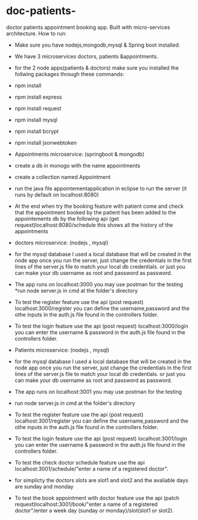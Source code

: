 # doc-patients-
doctor patients appointment booking app. Built with micro-services architecture.
How to run:
* Make sure you have nodejs,mongodb,mysql & Spring boot installed.
* We have 3 microservices doctors, patients &appointments. 
* for the 2 node apps(patients & doctors) make sure  you installed the follwing packages through these commands:
* npm install
* npm install express
* npm install request
* npm install mysql
* npm install bcrypt
* npm install jsonwebtoken

* Appointments microservice:
(springboot & mongodb)
* create a db in monogo with the name appointments
* create a collection named Appointment
* run the java file appointementapplication in eclipse to run the server (it runs by default on localhost:8080)
* At the end when try the booking feature with patient come and check that the appointment booked by the patient has been added to the appointements db by the following api (get request)localhost:8080/schedule this shows all the history of the appointments

* doctors microservice:
(nodejs , mysql)
* for the mysql database I used a local database that will be created in the node app once you run the server, just change the credentials in the first lines of the server.js file
to match your local db credentials. or just you can make your db username as root and password as password.

*  The app runs on localhost:3000 you may use postman for the testing
*run node server.js in cmd at the folder's directory

* To test the register feature use the api (post request) localhost:3000/register you can define the username,password and the othe inputs in the auth.js file found in the controllers folder.
* To test the login feature use the api (post request) localhost:3000/login you can enter the username & password in the auth.js file found in the controllers folder.

* Patients microservice: 
(nodejs , mysql)
* for the mysql database I used a local database that will be created in the node app once you run the server, just change the credentials in the first lines of the server.js file
to match your local db credentials. or just you can make your db username as root and password as password.

* The app runs on localhost:3001 you may use postman for the testing
* run node server.js in cmd at the folder's directory

* To test the register feature use the api (post request) localhost:3001/register you can define the username,password and the othe inputs in the auth.js file found in the controllers folder.
* To test the login feature use the api (post request) localhost:3001/login you can enter the username & password in the auth.js file found in the controllers folder.
* To test the check doctor schedule feature use the api localhost:3001/schedule/"enter a name of a registered doctor".

* for simplicty the doctors slots are slot1 and slot2 and the avaliable days are sunday and monday
* To test the book appointment with doctor feature use the api (patch request)localhost:3001/book/"enter a name of a registered doctor"/enter a week day (sunday or monday)/slot(slot1 or slot2).





